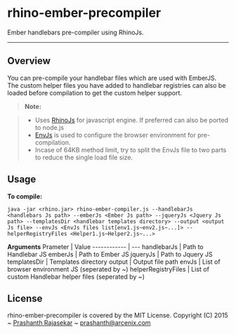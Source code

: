 rhino-ember-precompiler
===================


Ember handlebars pre-compiler using RhinoJs.

----------


Overview
-------------

You can pre-compile your handlebar files which are used with EmberJS. The custom helper files you have added to handlebar registries can also be loaded before compilation to get the custom helper support.

> **Note:**

> - Uses [RhinoJs][2] for javascript engine. If preferred can also be ported to node.js
> - [EnvJs][1] is used to configure the browser environment for pre-compilation.
> - Incase of 64KB method limit, try to split the EnvJs file to two parts to reduce the single load file size.

Usage
-------------------

**To compile:**
```
java -jar <rhino.jar> rhino-ember-compiler.js --handlebarJs <handlebars Js path> --emberJs <Ember Js path> --jqueryJs <Jquery Js path> --templatesDir <handlebar templates directory> --output <output Js file> --envJs <EnvJs files list[env1.js~env2.js~...]> --helperRegistryFiles <Helper1.js~Helper2.js~...>
```
**Arguments**
Prameter             | Value
------------         | ---
handlebarJs          | Path to Handlebar JS
emberJs              | Path to Ember JS
jqueryJs             | Path to Jquery JS
templatesDir         | Templates directory
output               | Output file path
envJs                | List of browser environment JS (seperated by ~)
helperRegistryFiles  | List of custom Handlebar helper files (seperated by ~)

License
---------
rhino-ember-precompiler is covered by the MIT License.
Copyright (C) 2015 ~ [Prashanth Rajasekar][3] ~ [prashanth@arcenix.com][4]

  [1]: http://www.envjs.com/
  [2]: https://developer.mozilla.org/en-US/docs/Mozilla/Projects/Rhino
  [3]: http://www.prashanthrv.com/
  [4]: mailto:prashanth@arcenix.com